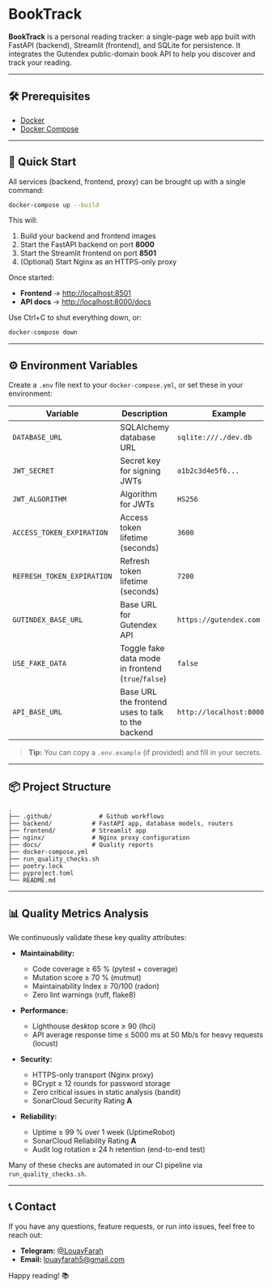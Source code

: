 # BookTrack

**BookTrack** is a personal reading tracker: a single-page web app built with FastAPI (backend), Streamlit (frontend), and SQLite for persistence. It integrates the Gutendex public-domain book API to help you discover and track your reading.

---

## 🛠️ Prerequisites

- [Docker](https://www.docker.com/get-started)  
- [Docker Compose](https://docs.docker.com/compose/install/)

---

## 🚀 Quick Start

All services (backend, frontend, proxy) can be brought up with a single command:

```bash
docker-compose up --build
````

This will:

1. Build your backend and frontend images
2. Start the FastAPI backend on port **8000**
3. Start the Streamlit frontend on port **8501**
4. (Optional) Start Nginx as an HTTPS-only proxy

Once started:

* **Frontend** → [http://localhost:8501](http://localhost:8501)
* **API docs** → [http://localhost:8000/docs](http://localhost:8000/docs)

Use Ctrl+C to shut everything down, or:

```bash
docker-compose down
```

---

## ⚙️ Environment Variables

Create a `.env` file next to your `docker-compose.yml`, or set these in your environment:

| Variable                   | Description                                        | Example                     |
| -------------------------- | -------------------------------------------------- | --------------------------- |
| `DATABASE_URL`             | SQLAlchemy database URL                            | `sqlite:///./dev.db`        |
| `JWT_SECRET`               | Secret key for signing JWTs                        | `a1b2c3d4e5f6...`           |
| `JWT_ALGORITHM`            | Algorithm for JWTs                                 | `HS256`                     |
| `ACCESS_TOKEN_EXPIRATION`  | Access token lifetime (seconds)                    | `3600`                      |
| `REFRESH_TOKEN_EXPIRATION` | Refresh token lifetime (seconds)                   | `7200`                      |
| `GUTINDEX_BASE_URL`        | Base URL for Gutendex API                          | `https://gutendex.com`      |
| `USE_FAKE_DATA`            | Toggle fake data mode in frontend (`true`/`false`) | `false`                     |
| `API_BASE_URL`             | Base URL the frontend uses to talk to the backend  | `http://localhost:8000/api` |

> **Tip:** You can copy a `.env.example` (if provided) and fill in your secrets.

---

## 📦 Project Structure

```
.
├── .github/             # Github workflows
├── backend/           # FastAPI app, database models, routers
├── frontend/          # Streamlit app  
├── nginx/             # Nginx proxy configuration  
├── docs/              # Quality reports
├── docker-compose.yml  
├── run_quality_checks.sh
├── poetry.lock
├── pyproject.toml  
└── README.md
```

---

## 📊 Quality Metrics Analysis

We continuously validate these key quality attributes:

* **Maintainability:**

  * Code coverage ≥ 65 % (pytest + coverage)
  * Mutation score ≥ 70 % (mutmut)
  * Maintainability Index ≥ 70/100 (radon)
  * Zero lint warnings (ruff, flake8)

* **Performance:**

  * Lighthouse desktop score ≥ 90 (lhci)
  * API average response time ≤ 5000 ms at 50 Mb/s for heavy requests (locust)

* **Security:**

  * HTTPS-only transport (Nginx proxy)
  * BCrypt ≥ 12 rounds for password storage
  * Zero critical issues in static analysis (bandit)
  * SonarCloud Security Rating **A**

* **Reliability:**

  * Uptime ≥ 99 % over 1 week (UptimeRobot)
  * SonarCloud Reliability Rating **A**
  * Audit log rotation ≥ 24 h retention (end-to-end test)

Many of these checks are automated in our CI pipeline via `run_quality_checks.sh`.

---

## 📞 Contact

If you have any questions, feature requests, or run into issues, feel free to reach out:

* **Telegram:** [@LouayFarah](https://t.me/LouayFarah)
* **Email:** [louayfarah5@gmail.com](mailto:louayfarah5@gmail.com)

Happy reading! 📚


